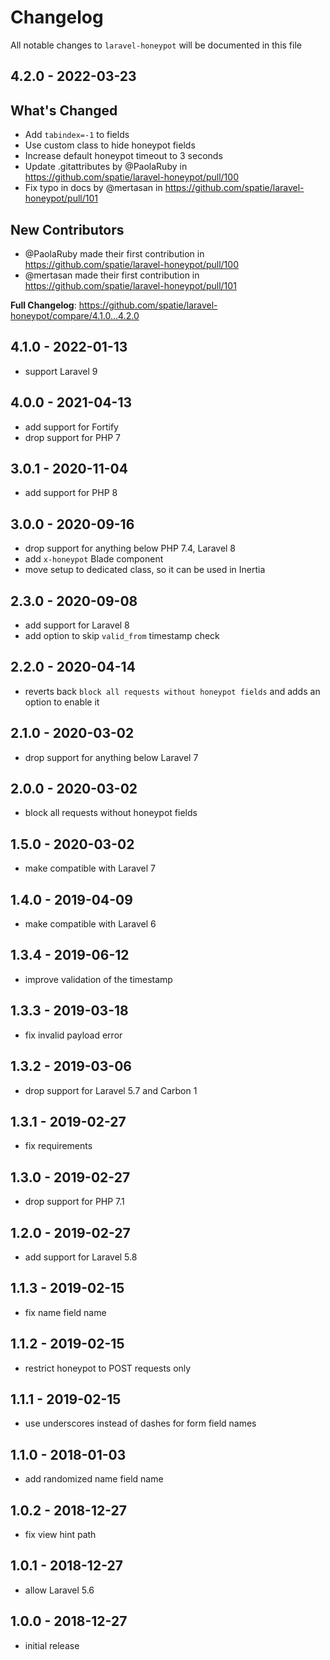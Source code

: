 # Changelog

All notable changes to `laravel-honeypot` will be documented in this file

## 4.2.0 - 2022-03-23

## What's Changed

- Add `tabindex=-1` to fields
- Use custom class to hide honeypot fields
- Increase default honeypot timeout to 3 seconds
- Update .gitattributes by @PaolaRuby in https://github.com/spatie/laravel-honeypot/pull/100
- Fix typo in docs by @mertasan in https://github.com/spatie/laravel-honeypot/pull/101

## New Contributors

- @PaolaRuby made their first contribution in https://github.com/spatie/laravel-honeypot/pull/100
- @mertasan made their first contribution in https://github.com/spatie/laravel-honeypot/pull/101

**Full Changelog**: https://github.com/spatie/laravel-honeypot/compare/4.1.0...4.2.0

## 4.1.0 - 2022-01-13

- support Laravel 9

## 4.0.0 - 2021-04-13

- add support for Fortify
- drop support for PHP 7

## 3.0.1 - 2020-11-04

- add support for PHP 8

## 3.0.0 - 2020-09-16

- drop support for anything below PHP 7.4, Laravel 8
- add `x-honeypot` Blade component
- move setup to dedicated class, so it can be used in Inertia

## 2.3.0 - 2020-09-08

- add support for Laravel 8
- add option to skip `valid_from` timestamp check

## 2.2.0 - 2020-04-14

- reverts back `block all requests without honeypot fields` and adds an option to enable it

## 2.1.0 - 2020-03-02

- drop support for anything below Laravel 7

## 2.0.0 - 2020-03-02

- block all requests without honeypot fields

## 1.5.0 - 2020-03-02

- make compatible with Laravel 7

## 1.4.0 - 2019-04-09

- make compatible with Laravel 6

## 1.3.4 - 2019-06-12

- improve validation of the timestamp

## 1.3.3 - 2019-03-18

- fix invalid payload error

## 1.3.2 - 2019-03-06

- drop support for Laravel 5.7 and Carbon 1

## 1.3.1 - 2019-02-27

- fix requirements

## 1.3.0 - 2019-02-27

- drop support for PHP 7.1

## 1.2.0 - 2019-02-27

- add support for Laravel 5.8

## 1.1.3 - 2019-02-15

- fix name field name

## 1.1.2 - 2019-02-15

- restrict honeypot to POST requests only

## 1.1.1 - 2019-02-15

- use underscores instead of dashes for form field names

## 1.1.0 - 2018-01-03

- add randomized name field name

## 1.0.2 - 2018-12-27

- fix view hint path

## 1.0.1 - 2018-12-27

- allow Laravel 5.6

## 1.0.0 - 2018-12-27

- initial release
